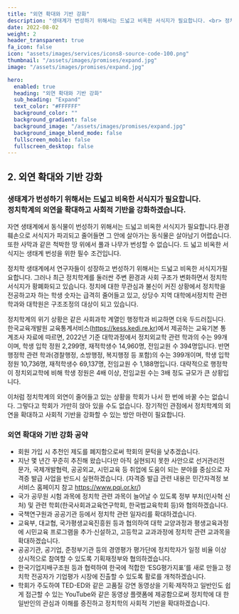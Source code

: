 ```yaml
---
title: "외연 확대와 기반 강화"
description: "생태계가 번성하기 위해서는 드넓고 비옥한 서식지가 필요합니다. <br> 정치학계의 외연을 확대하고 사회적 기반을 강화하겠습니다."
date: 2022-08-02
weight: 2
header_transparent: true
fa_icon: false
icon: "assets/images/services/icons8-source-code-100.png"
thumbnail: "/assets/images/promises/expand.jpg"
image: "/assets/images/promises/expand.jpg"

hero:
  enabled: true
  heading: "외연 확대와 기반 강화"
  sub_heading: "Expand"
  text_color: "#FFFFFF"
  background_color: ""
  background_gradient: false
  background_image: "/assets/images/promises/expand.jpg"
  background_image_blend_mode: false
  fullscreen_mobile: false
  fullscreen_desktop: false
---
```


## 2. 외연 확대와 기반 강화

### 생태계가 번성하기 위해서는 드넓고 비옥한 서식지가 필요합니다. <br> 정치학계의 외연을 확대하고 사회적 기반을 강화하겠습니다.

자연 생태계에서 동식물이 번성하기 위해서는 드넓고 비옥한 서식지가 필요합니다.환경 훼손으로 서식지가 파괴되고 줄어들면 그 안에 살아가는 동식물은 살아남기 어렵습니다. 또한 사막과 같은 척박한 땅 위에서 풀과 나무가 번성할 수 없습니다. 드
넓고 비옥한 서식지는 생태계 번성을 위한 필수 조건입니다.

정치학 생태계에서 연구자들이 성장하고 번성하기 위해서는 드넓고 비옥한 서식지가필요합니다. 그러나 최근 정치학계를 둘러싼 주변 환경과 사회 구조가 변화하면서 정치학 서식지가 황폐화되고 있습니다. 정치에 대한 무관심과 불신이 커진 상황에서 정치학을 전공하고자 하는 학생 숫자는 급격히 줄어들고 있고, 상당수 지역 대학에서정치학 관련 학과와 대학원은 구조조정의 대상이 되고 있습니다.

정치학계의 위기 상황은 같은 사회과학 계열인 행정학과 비교하면 더욱 두드러집니다. 한국교육개발원 교육통계서비스(https://kess.kedi.re.kr)에서 제공하는 교육기본 통계조사 자료에 따르면, 2022년 기준 대학과정에서 정치외교학 관련 학과의 수는 99개이며, 학생 입학 정원 2,299명, 재적학생수 14,960명, 전임교원 수 394명입니다. 반면 행정학 관련 학과(경찰행정, 소방행정, 복지행정 등 포함)의 수는 399개이며, 학생 입학 정원 10,736명, 재적학생수 69,137명, 전임교원 수 1,188명입니다. 대략적으로 행정학이 정치외교학에 비해 학생 정원은 4배 이상, 전임교원 수는 3배 정도 규모가 큰 상황입니다.

이처럼 정치학계의 외연이 줄어들고 있는 상황을 학회가 나서 한 번에 바꿀 수는 없습니다. 그렇다고 학회가 가만히 앉아 있을 수도 없습니다. 장기적인 관점에서 정치학계의 외연을 확대하고 사회적 기반을 강화할 수 있는 방안 마련이 필요합니다.

### 외연 확대와 기반 강화 공약

- 회원 가입 시 추천인 제도를 폐지함으로써 학회의 문턱을 낮추겠습니다.
- 지난 몇 년간 꾸준히 추진해 왔습니다만 아직 실현되지 못한 사안으로 선거관리전
  문가, 국제개발협력, 공공외교, 시민교육 등 취업에 도움이 되는 분야를 중심으로
  자격증 발급 사업을 반드시 실현하겠습니다. (자격증 발급 관련 내용은 민간자격정
  보서비스 홈페이지 참고 https://www.pqi.or.kr/)
- 국가 공무원 시험 과목에 정치학 관련 과목이 늘어날 수 있도록 정부 부처(인사혁
  신처) 및 관련 학회(한국사회과교육연구학회, 한국법교육학회 등)와 협의하겠습니다.
- 국책연구원과 공공기관 등에서 정치학 관련 일자리를 확대하겠습니다.
- 교육부, 대교협, 국가평생교육진흥원 등과 협의하여 대학 교양과정과 평생교육과정
  에 시민교육 프로그램을 추가·신설하고, 고등학교 교과과정에 정치학 관련 교과목을
  확대하겠습니다.
- 공공기관, 공기업, 준정부기관 등의 경영평가 평가단에 정치학자가 일정 비율 이상
  상시적으로 참여할 수 있도록 기획재정부와 협의하겠습니다.
- 한국기업지배구조원 등과 협력하여 한국에 적합한 ‘ESG평가지표’를 새로 만들고 정
  치학 전공자가 기업평가 시장에 진출할 수 있도록 활로를 개척하겠습니다.
- 학회가 주도하여 TED-ED와 같은 고품질 강연 동영상을 기획·제작하고 일반인도
  쉽게 접근할 수 있는 YouTube와 같은 동영상 플랫폼에 제공함으로써 정치학에 대
  한 일반인의 관심과 이해를 증진하고 정치학의 사회적 기반을 확대하겠습니다.

